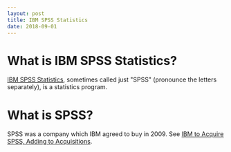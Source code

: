 ```yaml
---
layout: post
title: IBM SPSS Statistics
date: 2018-09-01
---
```


# What is IBM SPSS Statistics?

[IBM SPSS Statistics](https://chopdicemince.github.io/blog/), sometimes called just "SPSS" (pronounce the letters separately), is a statistics program.

# What is SPSS?

SPSS was a company which IBM agreed to buy in 2009. See [IBM to Acquire SPSS, Adding to Acquisitions](https://www.wsj.com/articles/SB124878176796786611).
